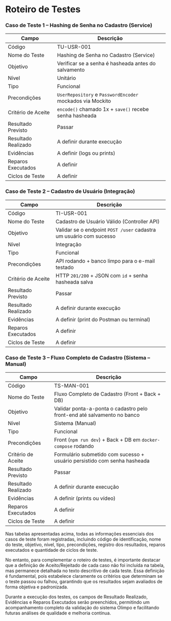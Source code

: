 # **Roteiro de Testes**

### **Caso de Teste 1** – Hashing de Senha no Cadastro (Service)

| Campo                 | Descrição                                                                 |
|----------------------|-----------------------------------------------------------------------------|
| Código               | TU-USR-001                                                                 |
| Nome do Teste        | Hashing de Senha no Cadastro (Service)                                     |
| Objetivo             | Verificar se a senha é hasheada antes do salvamento                        |
| Nível                | Unitário                                                                    |
| Tipo                 | Funcional                                                                   |
| Precondições         | `UserRepository` e `PasswordEncoder` mockados via Mockito                      |
| Critério de Aceite   | `encode()` chamado 1x + `save()` recebe senha hasheada                         |
| Resultado Previsto   | Passar                                                                      |
| Resultado Realizado  | A definir durante execução                                                |
| Evidências           | A definir (logs ou prints)                                                |
| Reparos Executados   | A definir                                                                 |
| Ciclos de Teste      | A definir                                                                 |


### **Caso de Teste 2** – Cadastro de Usuário (Integração)

| Campo                 | Descrição                                                                 |
|----------------------|-----------------------------------------------------------------------------|
| Código               | TI-USR-001                                                                 |
| Nome do Teste        | Cadastro de Usuário Válido (Controller API)                                |
| Objetivo             | Validar se o endpoint `POST /user` cadastra um usuário com sucesso           |
| Nível                | Integração                                                                  |
| Tipo                 | Funcional                                                                   |
| Precondições         | API rodando + banco limpo para o e-mail testado                            |
| Critério de Aceite   | HTTP `201/200` + JSON com `id` + senha hasheada salva                          |
| Resultado Previsto   | Passar                                                                      |
| Resultado Realizado  | A definir durante execução                                                |
| Evidências           | A definir (print do Postman ou terminal)                                  |
| Reparos Executados   | A definir                                                                 |
| Ciclos de Teste      | A definir                                                                 |


### **Caso de Teste 3** – Fluxo Completo de Cadastro (Sistema – Manual)

| Campo                 | Descrição                                                                 |
|----------------------|-----------------------------------------------------------------------------|
| Código               | TS-MAN-001                                                                 |
| Nome do Teste        | Fluxo Completo de Cadastro (Front + Back + DB)                              |
| Objetivo             | Validar ponta-a-ponta o cadastro pelo front-end até salvamento no banco    |
| Nível                | Sistema (Manual)                                                            |
| Tipo                 | Funcional                                                                   |
| Precondições         | Front (`npm run dev`) + Back + DB em `docker-compose` rodando                  |
| Critério de Aceite   | Formulário submetido com sucesso + usuário persistido com senha hasheada   |
| Resultado Previsto   | Passar                                                                      |
| Resultado Realizado  | A definir durante execução                                                |
| Evidências           | A definir (prints ou vídeo)                                               |
| Reparos Executados   | A definir                                                                 |
| Ciclos de Teste      | A definir                                                                 |

Nas tabelas apresentadas acima, todas as informações essenciais dos casos de teste foram registradas, incluindo código de identificação, nome do teste, objetivo, nível, tipo, precondições, registro dos resultados, reparos executados e quantidade de ciclos de teste.

No entanto, para complementar o roteiro de testes, é importante destacar que a definição de Aceito/Rejeitado de cada caso não foi incluída na tabela, mas permanece detalhada no texto descritivo de cada teste. Essa definição é fundamental, pois estabelece claramente os critérios que determinam se o teste passou ou falhou, garantindo que os resultados sejam avaliados de forma objetiva e padronizada.

Durante a execução dos testes, os campos de Resultado Realizado, Evidências e Reparos Executados serão preenchidos, permitindo um acompanhamento completo da validação do sistema Olimpo e facilitando futuras análises de qualidade e melhoria contínua.